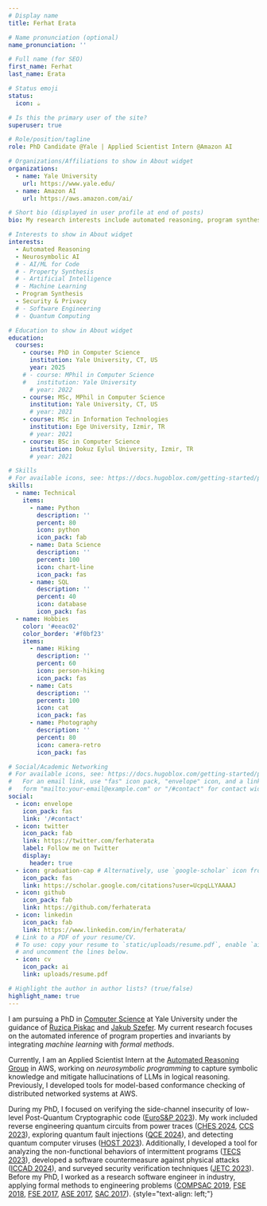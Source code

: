 ```yaml
---
# Display name
title: Ferhat Erata

# Name pronunciation (optional)
name_pronunciation: ''

# Full name (for SEO)
first_name: Ferhat
last_name: Erata

# Status emoji
status:
  icon: ☕️

# Is this the primary user of the site?
superuser: true

# Role/position/tagline
role: PhD Candidate @Yale | Applied Scientist Intern @Amazon AI 

# Organizations/Affiliations to show in About widget
organizations:
  - name: Yale University
    url: https://www.yale.edu/
  - name: Amazon AI
    url: https://aws.amazon.com/ai/

# Short bio (displayed in user profile at end of posts)
bio: My research interests include automated reasoning, program synthesis, neurosymbolic approaches, security, and formal verification.

# Interests to show in About widget
interests:
  - Automated Reasoning
  - Neurosymbolic AI
  # - AI/ML for Code
  # - Property Synthesis
  # - Artificial Intelligence
  # - Machine Learning
  - Program Synthesis 
  - Security & Privacy
  # - Software Engineering
  # - Quantum Computing

# Education to show in About widget
education:
  courses:
    - course: PhD in Computer Science
      institution: Yale University, CT, US
      year: 2025
    # - course: MPhil in Computer Science
    #   institution: Yale University
      # year: 2022
    - course: MSc, MPhil in Computer Science
      institution: Yale University, CT, US
      # year: 2021
    - course: MSc in Information Technologies
      institution: Ege University, Izmir, TR
      # year: 2021
    - course: BSc in Computer Science
      institution: Dokuz Eylul University, Izmir, TR
      # year: 2021

# Skills
# For available icons, see: https://docs.hugoblox.com/getting-started/page-builder/#icons
skills:
  - name: Technical
    items:
      - name: Python
        description: ''
        percent: 80
        icon: python
        icon_pack: fab
      - name: Data Science
        description: ''
        percent: 100
        icon: chart-line
        icon_pack: fas
      - name: SQL
        description: ''
        percent: 40
        icon: database
        icon_pack: fas
  - name: Hobbies
    color: '#eeac02'
    color_border: '#f0bf23'
    items:
      - name: Hiking
        description: ''
        percent: 60
        icon: person-hiking
        icon_pack: fas
      - name: Cats
        description: ''
        percent: 100
        icon: cat
        icon_pack: fas
      - name: Photography
        description: ''
        percent: 80
        icon: camera-retro
        icon_pack: fas

# Social/Academic Networking
# For available icons, see: https://docs.hugoblox.com/getting-started/page-builder/#icons
#   For an email link, use "fas" icon pack, "envelope" icon, and a link in the
#   form "mailto:your-email@example.com" or "/#contact" for contact widget.
social:
  - icon: envelope
    icon_pack: fas
    link: '/#contact'
  - icon: twitter
    icon_pack: fab
    link: https://twitter.com/ferhaterata
    label: Follow me on Twitter
    display:
      header: true
  - icon: graduation-cap # Alternatively, use `google-scholar` icon from `ai` icon pack
    icon_pack: fas
    link: https://scholar.google.com/citations?user=UcpqLLYAAAAJ
  - icon: github
    icon_pack: fab
    link: https://github.com/ferhaterata
  - icon: linkedin
    icon_pack: fab
    link: https://www.linkedin.com/in/ferhaterata/
  # Link to a PDF of your resume/CV.
  # To use: copy your resume to `static/uploads/resume.pdf`, enable `ai` icons in `params.yaml`,
  # and uncomment the lines below.
  - icon: cv
    icon_pack: ai
    link: uploads/resume.pdf

# Highlight the author in author lists? (true/false)
highlight_name: true
---
```


I am pursuing a PhD in [Computer Science](https://cpsc.yale.edu) at Yale University under the guidance of [Ruzica Piskac](http://www.cs.yale.edu/homes/piskac/) and [Jakub Szefer](https://caslab.csl.yale.edu/~jakub/). My current research focuses on the automated inference of program properties and invariants by integrating _machine learning_ with _formal methods_. 
<!-- Additionally, I am conducting research on discrete program search to automatically solve abstraction and reasoning tasks. -->

Currently, I am an Applied Scientist Intern at the [Automated Reasoning Group](https://www.amazon.science/research-areas/automated-reasoning) in AWS, working on _neurosymbolic programming_ to capture symbolic knowledge and mitigate hallucinations of LLMs in logical reasoning. Previously, I developed tools for model-based conformance checking of distributed networked systems at AWS.
<!-- mentored by [Rupak Majumdar](https://people.mpi-sws.org/~rupak/). I am developing tools for model-based testing, conformance checking, and fuzzing of distributed networked systems. -->
<!-- My work aims to improve the reliability of AWS services by creating advanced tools for model-based testing, conformance checking, and randomized testing of distributed networked systems.  -->
<!-- and [Nafi Diallo](https://linkedin.com/in/ndiallo).  -->

During my PhD, I focused on verifying the side-channel insecurity of low-level Post-Quantum Cryptographic code ([EuroS&P 2023](https://ieeexplore.ieee.org/document/10190541)). My work included reverse engineering quantum circuits from power traces ([CHES 2024](https://tches.iacr.org/index.php/TCHES/article/view/11445/10950), [CCS 2023](https://dl.acm.org/doi/10.1145/3576915.3623118)), exploring quantum fault injections ([QCE 2024](https://arxiv.org/abs/2309.05478)), and detecting quantum computer viruses ([HOST 2023](https://ieeexplore.ieee.org/document/10133711)). Additionally, I developed a tool for analyzing the non-functional behaviors of intermittent programs ([TECS 2023](https://dl.acm.org/doi/10.1145/3563216)), developed a software countermeasure against physical attacks ([ICCAD 2024](papers/erata-2024-systematic.pdf)), and surveyed security verification techniques ([JETC 2023](https://doi.org/10.1145/3564785)). Before my PhD, I worked as a research software engineer in industry, applying formal methods to engineering problems ([COMPSAC 2019](https://ieeexplore.ieee.org/document/8754104), [FSE 2018](https://dl.acm.org/doi/10.1145/3236024.3264588), [FSE 2017](https://dl.acm.org/doi/10.1145/3106237.3122825), [ASE 2017](https://ieeexplore.ieee.org/document/8115703/), [SAC 2017](https://dl.acm.org/doi/10.1145/3019612.3019747)).
{style="text-align: left;"}
